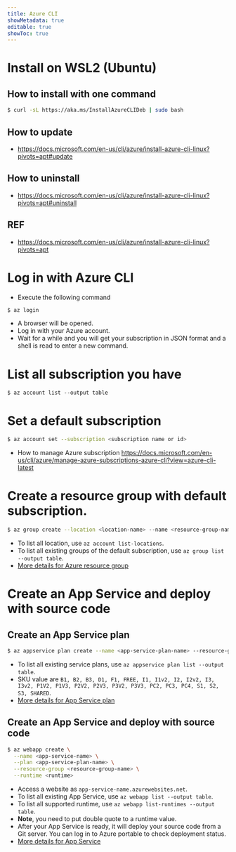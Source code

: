 ```yaml
---
title: Azure CLI
showMetadata: true
editable: true
showToc: true
---
```


# Install on WSL2 (Ubuntu)

## How to install with one command
```sh
$ curl -sL https://aka.ms/InstallAzureCLIDeb | sudo bash
```

## How to update
- https://docs.microsoft.com/en-us/cli/azure/install-azure-cli-linux?pivots=apt#update

## How to uninstall
- https://docs.microsoft.com/en-us/cli/azure/install-azure-cli-linux?pivots=apt#uninstall

## REF
- https://docs.microsoft.com/en-us/cli/azure/install-azure-cli-linux?pivots=apt

# Log in with Azure CLI
- Execute the following command
```sh
$ az login
```
- A browser will be opened.
- Log in with your Azure account.
- Wait for a while and you will get your subscription in JSON format and a shell is read to enter a new command.

# List all subscription you have
```
$ az account list --output table
```

# Set a default subscription
```sh
$ az account set --subscription <subscription name or id>
```
- How to manage Azure subscription https://docs.microsoft.com/en-us/cli/azure/manage-azure-subscriptions-azure-cli?view=azure-cli-latest

# Create a resource group with default subscription.
```sh
$ az group create --location <location-name> --name <resource-group-name>
```
- To list all location, use `az account list-locations`.
- To list all existing groups of the default subscription, use `az group list --output table`.
- [More details for Azure resource group](https://docs.microsoft.com/en-us/cli/azure/group?view=azure-cli-latest)

# Create an App Service and deploy with source code

## Create an App Service plan
```sh
$ az appservice plan create --name <app-service-plan-name> --resource-group <resource-group-name> --sku FREE
```
- To list all existing service plans, use `az appservice plan list --output table`.
- SKU value are `B1, B2, B3, D1, F1, FREE, I1, I1v2, I2, I2v2, I3, I3v2, P1V2, P1V3, P2V2, P2V3, P3V2, P3V3, PC2, PC3, PC4, S1, S2, S3, SHARED`.
- [More details for App Service plan](https://docs.microsoft.com/en-us/cli/azure/appservice/plan?view=azure-cli-latest)

## Create an App Service and deploy with source code
```sh
$ az webapp create \
  --name <app-service-name> \
  --plan <app-service-plan-name> \
  --resource-group <resource-group-name> \
  --runtime <runtime>
```
- Access a website as `app-service-name.azurewebsites.net`.
- To list all existing App Service, use `az webapp list --output table`.
- To list all supported runtime, use `az webapp list-runtimes --output table`.
- **Note**, you need to put double quote to a runtime value.
- After your App Service is ready, it will deploy your source code from a Git server. You can log in to Azure portable to check deployment status.
- [More details for App Service](https://docs.microsoft.com/en-us/cli/azure/webapp?view=azure-cli-latest)

